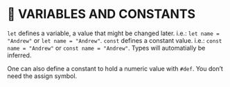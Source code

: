 # 🔢 VARIABLES AND CONSTANTS

`let` defines a variable, a value that might be changed later. i.e.: `let name = "Andrew"` or `let name = "Andrew"`. `const` defines a constant value. i.e.: `const name = "Andrew"` or `const name = "Andrew"`. Types will automatially be inferred.

One can also define a constant to hold a numeric value with `#def`. You don’t need the assign symbol.